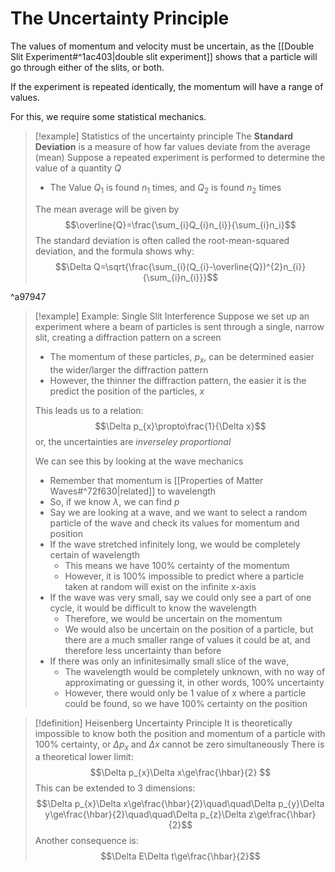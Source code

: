 # The Uncertainty Principle

The values of momentum and velocity must be uncertain, as the [[Double Slit Experiment#^1ac403|double slit experiment]] shows that a particle will go through either of the slits, or both.

If the experiment is repeated identically, the momentum will have a range of values.

For this, we require some statistical mechanics.

>[!example] Statistics of the uncertainty principle
>The **Standard Deviation** is a measure of how far values deviate from the average (mean)
>Suppose a repeated experiment is performed to determine the value of a quantity $Q$
>- The Value $Q_1$ is found $n_1$ times, and $Q_2$ is found $n_2$ times
>
>The mean average will be given by$$\overline{Q}=\frac{\sum_{i}Q_{i}n_{i}}{\sum_{i}n_i}$$
>The standard deviation is often called the root-mean-squared deviation, and the formula shows why:$$\Delta Q=\sqrt{\frac{\sum_{i}(Q_{i}-\overline{Q})^{2}n_{i}}{\sum_{i}n_{i}}}$$

^a97947

>[!example] Example: Single Slit Interference
>Suppose we set up an experiment where a beam of particles is sent through a single, narrow slit, creating a diffraction pattern on a screen
>- The momentum of these particles, $p_x$, can be determined easier the wider/larger the diffraction pattern
>- However, the thinner the diffraction pattern, the easier it is the predict the position of the particles, $x$
>
>This leads us to a relation:$$\Delta p_{x}\propto\frac{1}{\Delta x}$$or, the uncertainties are *inverseley proportional*
>
>We can see this by looking at the wave mechanics
>- Remember that momentum is [[Properties of Matter Waves#^72f630|related]] to wavelength
>- So, if we know $\lambda$, we can find $p$
>- Say we are looking at a wave, and we want to select a random particle of the wave and check its values for momentum and position
>- If the wave stretched infinitely long, we would be completely certain of wavelength
>	- This means we have 100% certainty of the momentum
>	- However, it is 100% impossible to predict where a particle taken at random will exist on the infinite x-axis
>- If the wave was very small, say we could only see a part of one cycle, it would be difficult to know the wavelength
>	- Therefore, we would be uncertain on the momentum
>	- We would also be uncertain on the position of a particle, but there are a much smaller range of values it could be at, and therefore less uncertainty than before
>- If there was only an infinitesimally small slice of the wave,
>	- The wavelength would be completely unknown, with no way of approximating or guessing it, in other words, 100% uncertainty
>	- However, there would only be 1 value of x where a particle could be found, so we have 100% certainty on the position

>[!definition] Heisenberg Uncertainty Principle
>It is theoretically impossible to know both the position and momentum of a particle with 100% certainty, or $\Delta p_x$ and $\Delta x$ cannot be zero simultaneously
>There is a theoretical lower limit:$$\Delta p_{x}\Delta x\ge\frac{\hbar}{2} $$
>This can be extended to 3 dimensions:$$\Delta p_{x}\Delta x\ge\frac{\hbar}{2}\quad\quad\Delta p_{y}\Delta y\ge\frac{\hbar}{2}\quad\quad\Delta p_{z}\Delta z\ge\frac{\hbar}{2}$$
>Another consequence is:$$\Delta E\Delta t\ge\frac{\hbar}{2}$$